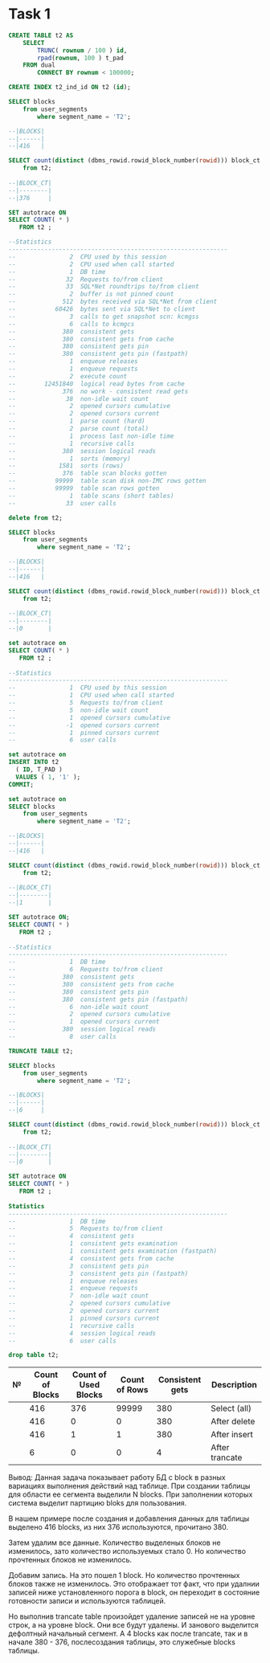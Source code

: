 # Task 1

```sql
CREATE TABLE t2 AS
    SELECT 
        TRUNC( rownum / 100 ) id, 
        rpad(rownum, 100 ) t_pad
    FROM dual
        CONNECT BY rownum < 100000;

CREATE INDEX t2_ind_id ON t2 (id);

SELECT blocks 
    from user_segments 
        where segment_name = 'T2';

--|BLOCKS|
--|------|
--|416   |

SELECT count(distinct (dbms_rowid.rowid_block_number(rowid))) block_ct 
    from t2;
    
--|BLOCK_CT|
--|--------|
--|376     |

SET autotrace ON
SELECT COUNT( * )
   FROM t2 ;

--Statistics
-------------------------------------------------------------
--               2  CPU used by this session
--               2  CPU used when call started
--               1  DB time
--              32  Requests to/from client
--              33  SQL*Net roundtrips to/from client
--               2  buffer is not pinned count
--             512  bytes received via SQL*Net from client
--           60426  bytes sent via SQL*Net to client
--               3  calls to get snapshot scn: kcmgss
--               6  calls to kcmgcs
--             380  consistent gets
--             380  consistent gets from cache
--             380  consistent gets pin
--             380  consistent gets pin (fastpath)
--               1  enqueue releases
--               1  enqueue requests
--               2  execute count
--        12451840  logical read bytes from cache
--             376  no work - consistent read gets
--              38  non-idle wait count
--               2  opened cursors cumulative
--               2  opened cursors current
--               1  parse count (hard)
--               2  parse count (total)
--               1  process last non-idle time
--               1  recursive calls
--             380  session logical reads
--               1  sorts (memory)
--            1581  sorts (rows)
--             376  table scan blocks gotten
--           99999  table scan disk non-IMC rows gotten
--           99999  table scan rows gotten
--               1  table scans (short tables)
--              33  user calls

delete from t2;

SELECT blocks 
    from user_segments 
        where segment_name = 'T2';

--|BLOCKS|
--|------|
--|416   |

SELECT count(distinct (dbms_rowid.rowid_block_number(rowid))) block_ct 
    from t2;
    
--|BLOCK_CT|
--|--------|
--|0       |

set autotrace on
SELECT COUNT( * )
   FROM t2 ;
   
--Statistics
-------------------------------------------------------------
--               1  CPU used by this session
--               1  CPU used when call started
--               5  Requests to/from client
--               5  non-idle wait count
--               1  opened cursors cumulative
--              -1  opened cursors current
--               1  pinned cursors current
--               6  user calls

set autotrace on
INSERT INTO t2
  ( ID, T_PAD )
  VALUES ( 1, '1' );
COMMIT;

set autotrace on
SELECT blocks 
    from user_segments 
        where segment_name = 'T2';

--|BLOCKS|
--|------|
--|416   |

SELECT count(distinct (dbms_rowid.rowid_block_number(rowid))) block_ct 
    from t2;
    
--|BLOCK_CT|
--|--------|
--|1       |

SET autotrace ON;
SELECT COUNT( * )
   FROM t2 ;
   
--Statistics
-------------------------------------------------------------
--               1  DB time
--               6  Requests to/from client
--             380  consistent gets
--             380  consistent gets from cache
--             380  consistent gets pin
--             380  consistent gets pin (fastpath)
--               6  non-idle wait count
--               2  opened cursors cumulative
--               1  opened cursors current
--             380  session logical reads
--               8  user calls

TRUNCATE TABLE t2;

SELECT blocks 
    from user_segments 
        where segment_name = 'T2';

--|BLOCKS|
--|------|
--|6     |

SELECT count(distinct (dbms_rowid.rowid_block_number(rowid))) block_ct 
    from t2;
    
--|BLOCK_CT|
--|--------|
--|0       |

SET autotrace ON
SELECT COUNT( * )
   FROM t2 ;
   
Statistics
-------------------------------------------------------------
--               1  DB time
--               5  Requests to/from client
--               4  consistent gets
--               1  consistent gets examination
--               1  consistent gets examination (fastpath)
--               4  consistent gets from cache
--               3  consistent gets pin
--               3  consistent gets pin (fastpath)
--               1  enqueue releases
--               1  enqueue requests
--               7  non-idle wait count
--               2  opened cursors cumulative
--               2  opened cursors current
--               1  pinned cursors current
--               1  recursive calls
--               4  session logical reads
--               6  user calls

drop table t2;
```

| № | Count of Blocks | Count of Used Blocks | Count of Rows | Consistent gets | Description    |
| - | --------------- | -------------------- | ------------- | --------------- | -------------- |
|   | 416             | 376                  | 99999         | 380             | Select (all)   |
|   | 416             | 0                    | 0             | 380             | After delete   |
|   | 416             | 1                    | 1             | 380             | After insert   |
|   | 6               | 0                    | 0             | 4               | After trancate |

Вывод:
Данная задача показывает работу БД с block в разных вариациях выполнения действий над таблице. 
При создании таблицы для области ее сегмента выделили N blocks. При заполнении которых система выделит 
партицию bloks для пользования. 


В нашем примере после создания и добавления данных для таблицы выделено 416 blocks, из них 376 используются,
прочитано 380.

Затем удалим все данные. Количество выделеных блоков не изменилось, зато количество используемых стало 0.
Но количество прочтенных блоков не изменилось.

Добавим запись. На это пошел 1 block. Но количество прочтенных блоков также не изменилось.
Это отображает тот факт, что при удалнии записей ниже установленного порога в block, он переходит в 
состояние готовности записи и используются таблицей.

Но выполнив trancate table произойдет удаление записей не на уровне строк, а на уровне block. 
Они все будут удалены. И занового выделится дефолтный начальный сегмент. А 4 blocks как после trancate, так и 
в начале 380 - 376, послесоздания таблицы, это служебные blocks таблицы.
